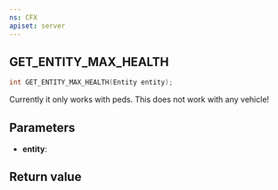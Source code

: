```yaml
---
ns: CFX
apiset: server
---
```

## GET_ENTITY_MAX_HEALTH

```c
int GET_ENTITY_MAX_HEALTH(Entity entity);
```

Currently it only works with peds.
This does not work with any vehicle!

## Parameters
* **entity**: 

## Return value
